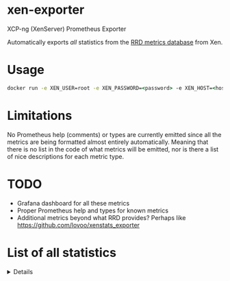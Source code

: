 # xen-exporter
 XCP-ng (XenServer) Prometheus Exporter

Automatically exports _all_ statistics from the [RRD metrics database](https://xapi-project.github.io/xen-api/metrics.html) from Xen.

# Usage

```cmd
docker run -e XEN_USER=root -e XEN_PASSWORD=<password> -e XEN_HOST=<host> -e XEN_SSL_VERIFY=true -p 9100:9100 --rm ghcr.io/mikedombo/xen-exporter:latest
```
# Limitations

No Prometheus help (comments) or types are currently emitted since all the metrics are being formatted almost entirely automatically.
Meaning that there is no list in the code of what metrics will be emitted, nor is there a list of nice descriptions for each metric type.

# TODO
- Grafana dashboard for all these metrics
- Proper Prometheus help and types for known metrics
- Additional metrics beyond what RRD provides? Perhaps like https://github.com/lovoo/xenstats_exporter
# List of all statistics
<details>

- xen_host_avgqu_sz
- xen_host_cpu
- xen_host_cpu_avg
- xen_host_cpu_avg_freq
- xen_host_cpu_c0
- xen_host_cpu_c1
- xen_host_cpu_p0
- xen_host_cpu_p1
- xen_host_cpu_p2
- xen_host_inflight
- xen_host_io_throughput_read
- xen_host_io_throughput_total
- xen_host_io_throughput_write
- xen_host_iops_read
- xen_host_iops_total
- xen_host_iops_write
- xen_host_iowait
- xen_host_latency
- xen_host_loadavg
- xen_host_memory_free_kib
- xen_host_memory_reclaimed
- xen_host_memory_reclaimed_max
- xen_host_memory_total_kib
- xen_host_pif_rx
- xen_host_pif_tx
- xen_host_pool_session_count
- xen_host_pool_task_count
- xen_host_read
- xen_host_read_latency
- xen_host_sr_cache_hits
- xen_host_sr_cache_misses
- xen_host_sr_cache_size
- xen_host_tapdisks_in_low_memory_mode
- xen_host_write
- xen_host_write_latency
- xen_host_xapi_allocation_kib
- xen_host_xapi_free_memory_kib
- xen_host_xapi_live_memory_kib
- xen_host_xapi_memory_usage_kib
- xen_host_xapi_open_fds
- xen_vm_cpu
- xen_vm_memory
- xen_vm_memory_internal_free
- xen_vm_memory_target
- xen_vm_vbd_avgqu_sz
- xen_vm_vbd_inflight
- xen_vm_vbd_io_throughput_read
- xen_vm_vbd_io_throughput_total
- xen_vm_vbd_io_throughput_write
- xen_vm_vbd_iops_read
- xen_vm_vbd_iops_total
- xen_vm_vbd_iops_write
- xen_vm_vbd_iowait
- xen_vm_vbd_latency
- xen_vm_vbd_read
- xen_vm_vbd_read_latency
- xen_vm_vbd_write
- xen_vm_vbd_write_latency
- xen_vm_vif_rx
- xen_vm_vif_tx
- xen_collector_duration_seconds
</details>
